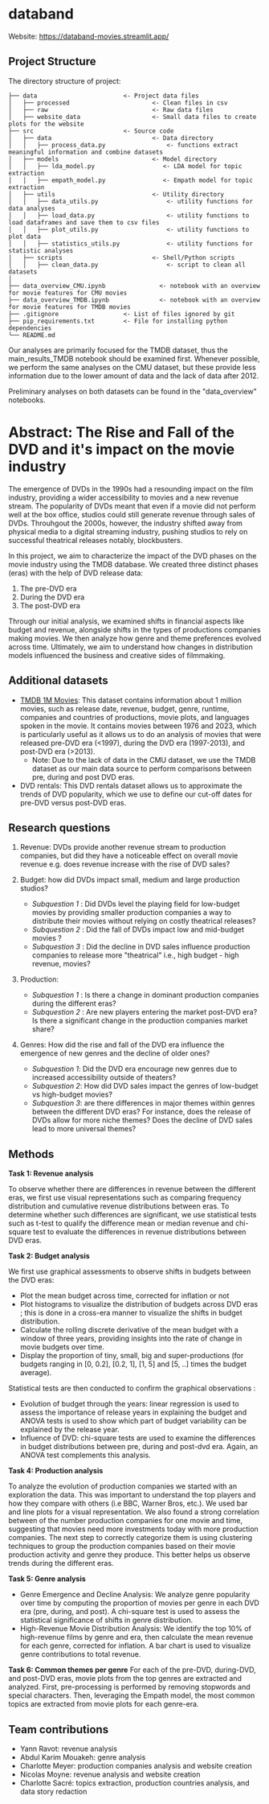
# databand

Website: https://databand-movies.streamlit.app/

## Project Structure
The directory structure of project:

```
├── data                        <- Project data files
│   ├── processed                       <- Clean files in csv
│   ├── raw                             <- Raw data files 
│   ├── website_data                    <- Small data files to create plots for the website
├── src                         <- Source code
│   ├── data                            <- Data directory
│   │   ├── process_data.py                 <- functions extract meaningful information and combine datasets
│   ├── models                          <- Model directory
│   │   ├── lda_model.py                   <- LDA model for topic extraction
│   │   ├── empath_model.py                <- Empath model for topic extraction
│   ├── utils                           <- Utility directory
│   │   ├── data_utils.py                   <- utility functions for data analyses 
│   │   ├── load_data.py                    <- utility functions to load dataframes and save them to csv files 
│   │   ├── plot_utils.py                   <- utility functions to plot data
│   │   ├── statistics_utils.py             <- utility functions for statistic analyses
│   ├── scripts                         <- Shell/Python scripts
│   │   ├── clean_data.py                   <- script to clean all datasets
│
├── data_overview_CMU.ipynb               <- notebook with an overview for movie features for CMU movies
├── data_overview_TMDB.ipynb              <- notebook with an overview for movie features for TMDB movies 
├── .gitignore                  <- List of files ignored by git
├── pip_requirements.txt        <- File for installing python dependencies
└── README.md
```

Our analyses are primarily focused for the TMDB dataset, thus the main_results_TMDB notebook should be examined first. 
Whenever possible, we perform the same analyses on the CMU dataset, but these provide less information due to the lower 
amount of data and the lack of data after 2012. 

Preliminary analyses on both datasets can be found in the "data_overview" notebooks.

# Abstract: The Rise and Fall of the DVD and it's impact on the movie industry

  The emergence of DVDs in the 1990s had a resounding impact on the film industry, providing a wider accessibility to movies 
and a new revenue stream. The popularity of DVDs meant that even if a movie did not perform well at the box office, studios could still generate revenue through sales of DVDs. Throuhgout the 2000s, however, the industry shifted away from physical media to a digital streaming industry, pushing studios to rely on successful theatrical releases notably, blockbusters.

In this project, we aim to characterize the impact of the DVD phases on the movie industry using the TMDB database. We created three distinct phases (eras) with the help of DVD release data:
1. The pre-DVD era
2. During the DVD era
3. The post-DVD era

Through our initial analysis, we examined shifts in financial aspects like budget and revenue, alongside shifts in the 
types of productions companies making movies. We then analyze how genre and theme preferences evolved across time. Ultimately, we aim to understand how changes in distribution models influenced the business and creative sides of filmmaking.
## Additional datasets
- [TMDB 1M Movies](https://www.kaggle.com/datasets/asaniczka/tmdb-movies-dataset-2023-930k-movies): This dataset contains information about 1 million movies, such as release date, revenue, budget, genre, runtime, companies and countries of productions,
movie plots, and languages spoken in the movie. It contains movies between 1976 and 2023, which is particularly useful 
as it allows us to do an analysis of movies that were released pre-DVD era (<1997), during the DVD era (1997-2013), and post-DVD era (>2013).
  - Note: Due to the lack of data in the CMU dataset, we use the TMDB dataset as our main data source to perform comparisons between pre, during and post DVD eras.
- DVD rentals: This DVD rentals dataset allows us to approximate the trends of DVD popularity, which we use to define our cut-off dates
for pre-DVD versus post-DVD eras.

## Research questions 
1. Revenue: DVDs provide another revenue stream to production companies, but did they have 
   a noticeable effect on overall movie revenue e.g. does revenue increase with the rise of DVD sales? 

2. Budget: how did DVDs impact small, medium and large production studios?
   - *Subquestion 1* : Did DVDs level the playing field for low-budget movies by providing smaller production companies a way to distribute their movies without relying on costly theatrical releases? 
   - *Subquestion 2* : Did the fall of DVDs impact low and mid-budget movies ?
   - *Subquestion 3* : Did the decline in DVD sales influence production companies to release more "theatrical" i.e., high budget - high revenue, movies?

3. Production: 
   - *Subquestion 1* : Is there a change in dominant production companies during the different eras? 
   - *Subquestion 2* : Are new players entering the market post-DVD era? Is there a significant change in the production companies market share?

4. Genres: How did the rise and fall of the DVD era influence the emergence of new genres and the decline of older ones? 
   - *Subquestion 1*: Did the DVD era encourage new genres due to increased accessibility outside of theaters? 
   - *Subquestion 2*: How did DVD sales impact the genres of low-budget vs high-budget movies? 
   - *Subquestion 3*: are there differences in major themes within genres between the different DVD eras? For instance, does 
   the release of DVDs allow for more niche themes? Does the decline of DVD sales lead to more universal themes? 


## Methods
**Task 1: Revenue analysis**

To observe whether there are differences in revenue between the different eras, we first use visual
representations such as comparing frequency distribution and cumulative revenue distributions between eras.
To determine whether such differences are significant, we use statistical tests such as t-test to qualify the difference
mean or median revenue and chi-square test to evaluate the differences in revenue distributions between DVD eras. 

**Task 2: Budget analysis** 

We first use graphical assessments to observe shifts in budgets between the DVD eras: 
- Plot the mean budget across time, corrected for inflation or not
- Plot histograms to visualize the distribution of budgets across DVD eras ; this is done in a cross-era manner to visualize the shifts in budget distribution. 
- Calculate the rolling discrete derivative of the mean budget with a window of three years, providing insights into the rate of change in movie budgets over time. 
- Display the proportion of tiny, small, big and super-productions (for budgets ranging in [0, 0.2], [0.2, 1], [1, 5] and [5, ..] times the budget average).

Statistical tests are then conducted to confirm the graphical observations :
- Evolution of budget through the years: linear regression is used to assess the importance of release years in explaining 
the budget and ANOVA tests is used to show which part of budget variability can be explained by the release year. 
- Influence of DVD: chi-square tests are used to examine the differences in budget distributions between pre, during and post-dvd era. 
Again, an ANOVA test complements this analysis.

**Task 4: Production analysis**

To analyze the evolution of production companies we started with an exploration the data. 
This was important to understand the top players and how they compare with others (i.e BBC, Warner Bros, etc.). 
We used bar and line plots for a visual representation. We also found a strong correlation between of the number production companies 
for one movie and time, suggesting that movies need more investments today with more production companies. 
The next step to correctly categorize them is using clustering techniques to group the production companies based on 
their movie production activity and genre they produce. This better helps us observe trends during the different eras. 

**Task 5: Genre analysis**

- Genre Emergence and Decline Analysis:
We analyze genre popularity over time by computing the proportion of movies per genre in each DVD era (pre, during, and post). 
A chi-square test is used to assess the statistical significance of shifts in genre distribution.
- High-Revenue Movie Distribution Analysis:
We identify the top 10% of high-revenue films by genre and era, then calculate the mean revenue for each genre, corrected 
for inflation. A bar chart is used to visualize genre contributions to total revenue.

**Task 6: Common themes per genre**
For each of the pre-DVD, during-DVD, and post-DVD eras, movie plots from the top genres are extracted and analyzed. 
First, pre-processing is performed by removing stopwords and special characters. 
Then, leveraging the Empath model, the most common topics are extracted from movie plots for each genre-era.

## Team contributions
- Yann Ravot: revenue analysis 
- Abdul Karim Mouakeh: genre analysis
- Charlotte Meyer: production companies analysis and website creation
- Nicolas Moyne: revenue analysis and website creation
- Charlotte Sacré: topics extraction, production countries analysis, and data story redaction